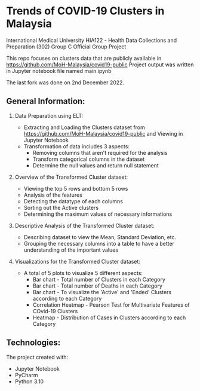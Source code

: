# Trends of COVID-19 Clusters in Malaysia
International Medical University HIA122 - Health Data Collections and Preparation (302) Group C Official Group Project

This repo focuses on clusters data that are publicly available in https://github.com/MoH-Malaysia/covid19-public
Project output was written in Jupyter notebook file named main.ipynb

The last fork was done on 2nd December 2022.

## General Information:
  1. Data Preparation using ELT:
      - Extracting and Loading the Clusters dataset from https://github.com/MoH-Malaysia/covid19-public and Viewing in Jupyter Notebook
      - Transformation of data includes 3 aspects:
          - Removing columns that aren't required for the analysis
          - Transform categorical columns in the dataset
          - Determine the null values and return null statement
          
  2. Overview of the Transformed Cluster dataset:
      - Viewing the top 5 rows and bottom 5 rows
      - Analysis of the features
      - Detecting the datatype of each columns
      - Sorting out the Active clusters
      - Determining the maximum values of necessary informations
  
  3. Descriptive Analysis of the Transformed Cluster dataset:
      - Describing dataset to view the Mean, Standard Deviation, etc. 
      - Grouping the necessary columns into a table to have a better understanding of the important values

  4. Visualizations for the Transformed Cluster dataset:
      - A total of 5 plots to visualize 5 different aspects:
          - Bar chart - Total number of Clusters in each Category
          - Bar chart - Total number of Deaths in each Category
          - Bar chart - To visualize the 'Active' and 'Ended' Clusters according to each Category
          - Correlation Heatmap - Pearson Test for Multivariate Features of COvid-19 Clusters
          - Heatmap - Distribution of Cases in Clusters according to each Category

## Technologies:
The project created with:
  - Jupyter Notebook
  - PyCharm
  - Python 3.10 
